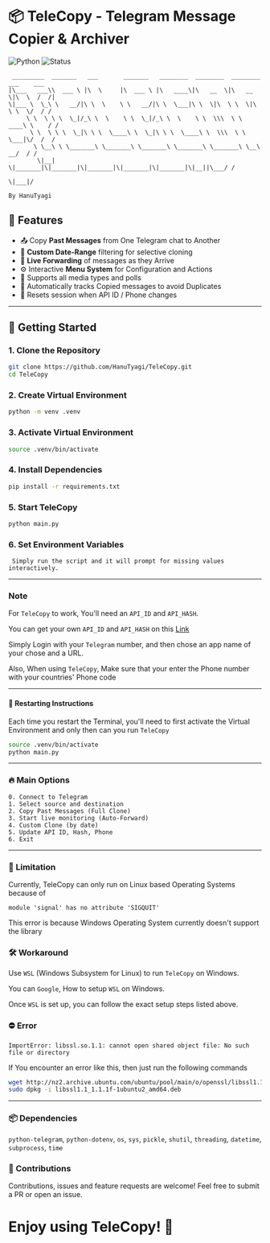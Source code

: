 # 📦 TeleCopy - Telegram Message Copier & Archiver

![Python](https://img.shields.io/badge/Python-3.7%2B-blue.svg)
![Status](https://img.shields.io/badge/status-active-brightgreen.svg)


```
 _________  _______   ___       _______   ________  ________  ________  ___    ___ 
|\___   ___\\  ___ \ |\  \     |\  ___ \ |\   ____\|\   __  \|\   __  \|\  \  /  /|
\|___ \  \_\ \   __/|\ \  \    \ \   __/|\ \  \___|\ \  \|\  \ \  \|\  \ \  \/  / /
     \ \  \ \ \  \_|/_\ \  \    \ \  \_|/_\ \  \    \ \  \\\  \ \   ____\ \    / / 
      \ \  \ \ \  \_|\ \ \  \____\ \  \_|\ \ \  \____\ \  \\\  \ \  \___|\/  /  /  
       \ \__\ \ \_______\ \_______\ \_______\ \_______\ \_______\ \__\ __/  / /    
        \|__|  \|_______|\|_______|\|_______|\|_______|\|_______|\|__||\___/ /     
                                                                      \|___|/      
                                                                                   By HanuTyagi
```                                                                                                         



## 🔧 Features

- 📤 Copy **Past Messages** from One Telegram chat to Another
- 📅 **Custom Date-Range** filtering for selective cloning
- 🔄 **Live Forwarding** of messages as they Arrive
- ⚙️ Interactive **Menu System** for Configuration and Actions
- 📁 Supports all media types and polls
- 💾 Automatically tracks Copied messages to avoid Duplicates
- 🧼 Resets session when API ID / Phone changes


---

## 🚀 Getting Started

### 1. Clone the Repository
```bash
git clone https://github.com/HanuTyagi/TeleCopy.git
cd TeleCopy
```

### 2. Create Virtual Environment
```bash
python -m venv .venv
```

### 3. Activate Virtual Environment
```bash
source .venv/bin/activate
```

### 4. Install Dependencies
```bash
pip install -r requirements.txt
```

### 5. Start TeleCopy
```bash
python main.py
```

### 6. Set Environment Variables
``` Simply run the script and it will prompt for missing values interactively.```

---

### Note
For ```TeleCopy``` to work, You'll need an ```API_ID``` and ```API_HASH```.

You can get your own ```API_ID``` and ```API_HASH``` on this [Link](https://my.telegram.org/auth?to=apps)

Simply Login with your ```Telegram``` number, and then chose an app name of your chose and a URL.

Also, When using ```TeleCopy```, Make sure that your enter the Phone number with your countries' Phone code

---
#### 🔎 Restarting Instructions
Each time you restart the Terminal, you'll need to first activate the Virtual Environment and only then can you run ```TeleCopy```
```bash
source .venv/bin/activate
python main.py
```
---
### 🔥 Main Options
```
0. Connect to Telegram
1. Select source and destination
2. Copy Past Messages (Full Clone)
3. Start live monitoring (Auto-Forward)
4. Custom Clone (by date)
5. Update API ID, Hash, Phone
6. Exit
```
---
### 🚧 Limitation
Currently, TeleCopy can only run on Linux based Operating Systems because of

```module 'signal' has no attribute 'SIGQUIT'```

This error is because Windows Operating System currently doesn't support the library

### 🛠️ Workaround
Use ```WSL``` (Windows Subsystem for Linux) to run ```TeleCopy``` on Windows.

You can ```Google```, How to setup ```WSL``` on Windows.

Once ```WSL``` is set up, you can follow the exact setup steps listed above.

### ⛔ Error
```ImportError: libssl.so.1.1: cannot open shared object file: No such file or directory```

If You encounter an error like this, then just run the following commands
```bash
wget http://nz2.archive.ubuntu.com/ubuntu/pool/main/o/openssl/libssl1.1_1.1.1f-1ubuntu2_amd64.deb
sudo dpkg -i libssl1.1_1.1.1f-1ubuntu2_amd64.deb
```
---

### 📦 Dependencies
```python-telegram```, ```python-dotenv```, ```os```, ```sys```, ```pickle```, ```shutil```, ```threading```, ```datetime```, ```subprocess```, ```time```

### 🤝 Contributions
Contributions, issues and feature requests are welcome!
Feel free to submit a PR or open an issue.

# Enjoy using TeleCopy! 🚀
